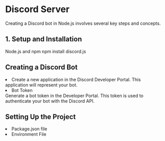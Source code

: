<h1> Discord Server </h1>

<p>Creating a Discord bot in Node.js involves several key steps and concepts.</p>

<h2> 1. Setup and Installation </h2>
<p>
  Node.js and npm
  npm install discord.js
</p>

<h2>Creating a Discord Bot</h2>
<p>
    <li
    Discord Developer Portal:  </li> Create a new application in the Discord Developer Portal. This application will represent your bot.
  <li>  Bot Token</li>  Generate a bot token in the Developer Portal. This token is used to authenticate your bot with the Discord API.
</p>

<h2>Setting Up the Project</h2>
<p>
  <li>
    Package.json file 
  </li>
  <li>Environment File</li>
</p>
